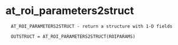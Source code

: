 # at_roi_parameters2struct

```
  AT_ROI_PARAMETERS2STRUCT - return a structure with 1-D fields
 
  OUTSTRUCT = AT_ROI_PARAMETERS2STRUCT(ROIPARAMS)

```
